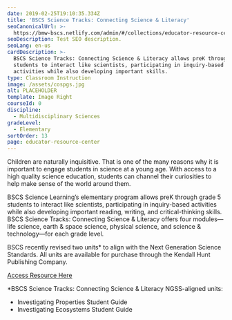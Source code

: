 ```yaml
---
date: 2019-02-25T19:10:35.334Z
title: 'BSCS Science Tracks: Connecting Science & Literacy'
seoCanonicalUrl: >-
  https://bmw-bscs.netlify.com/admin/#/collections/educator-resource-center/bscs-science-tracks
seoDescription: Test SEO description.
seoLang: en-us
cardDescription: >-
  BSCS Science Tracks: Connecting Science & Literacy allows preK through grade 5
  students to interact like scientists, participating in inquiry-based
  activities while also developing important skills.
type: Classroom Instruction
image: /assets/cospgs.jpg
alt: PLACEHOLDER
template: Image Right
courseId: 0
discipline:
  - Multidisciplinary Sciences
gradeLevel:
  - Elementary
sortOrder: 13
page: educator-resource-center
---
```

Children are naturally inquisitive. That is one of the many reasons why it is important to engage students in science at a young age. With access to a high quality science education, students can channel their curiosities to help make sense of the world around them.

BSCS Science Learning’s elementary program allows preK through grade 5 students to interact like scientists, participating in inquiry-based activities while also developing important reading, writing, and critical-thinking skills. BSCS Science Tracks: Connecting Science & Literacy offers four modules—life science, earth & space science, physical science, and science & technology—for each grade level. 

BSCS recently revised two units* to align with the Next Generation Science Standards. All units are available for purchase through the Kendall Hunt Publishing Company.  

<a class="btn btn-outline-secondary" href="https://k12.kendallhunt.com/program/bscs-science-tracks-connecting-science-literacy/" target="_blank" rel="noopener noreferrer">Access Resource Here</a>

\*BSCS Science Tracks: Connecting Science & Literacy NGSS-aligned units: 

* Investigating Properties Student Guide 
* Investigating Ecosystems Student Guide
